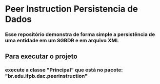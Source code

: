 # Peer Instruction Persistencia de Dados
### Esse repositório demonstra de forma simple a persistência de uma entidade em um SGBDR e em arquivo XML 
## Para executar o projeto
### execute a classe "Principal" que está no pacote:  "br.edu.ifpb.dac.peerinstruction"
